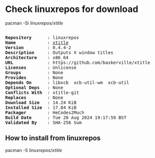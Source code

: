 # Check linuxrepos for download

pacman -Si *linuxrepos/xtitle*

<div class="highlight"><pre class="highlight"><text>
<b>Repository</b>      : linuxrepos
<b>Name</b>            : <a href="../../x86_64/xtitle-0.4.4-2-x86_64.pkg.tar.zst">xtitle</a>
<b>Version</b>         : 0.4.4-2
<b>Description</b>     : Outputs X window titles
<b>Architecture</b>    : x86_64
<b>URL</b>             : https://github.com/baskerville/xtitle
<b>Licenses</b>        : Unlicense
<b>Groups</b>          : None
<b>Provides</b>        : None
<b>Depends On</b>      : libxcb  xcb-util-wm  xcb-util
<b>Optional Deps</b>   : None
<b>Conflicts With</b>  : xtitle-git
<b>Replaces</b>        : None
<b>Download Size</b>   : 14.24 KiB
<b>Installed Size</b>  : 17.84 KiB
<b>Packager</b>        : HeCodes2Much <wayne6324@gmail.com>
<b>Build Date</b>      : Tue 20 Aug 2024 19:17:59 BST
<b>Validated By</b>    : SHA-256 Sum
</text></pre></div>

## How to install from linuxrepos

pacman -S *linuxrepos/xtitle*
